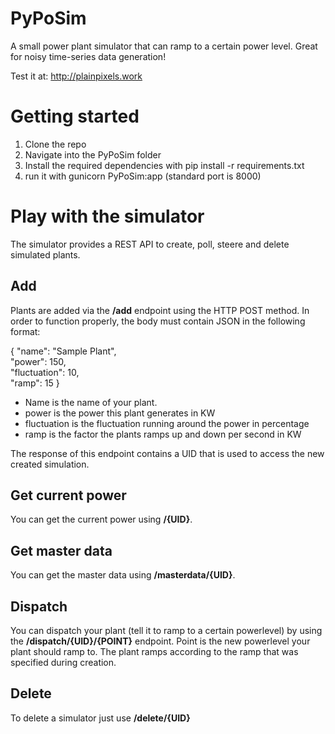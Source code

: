 # PyPoSim
A small power plant simulator that can ramp to a certain power level. Great for noisy time-series data generation!

Test it at: http://plainpixels.work

# Getting started
1. Clone the repo
2. Navigate into the PyPoSim folder
3. Install the required dependencies with pip install -r requirements.txt
4. run it with gunicorn PyPoSim:app (standard port is 8000)

# Play with the simulator
The simulator provides a REST API to create, poll, steere and delete simulated plants.

## Add
Plants are added via the **/add** endpoint using the HTTP POST method.
In order to function properly, the body must contain JSON in the following format:

{ "name": "Sample Plant", 	
  "power": 150, 	
  "fluctuation": 10, 	
  "ramp": 15 }

- Name is the name of your plant.
- power is the power this plant generates in KW
- fluctuation is the fluctuation running around the power in percentage
- ramp is the factor the plants ramps up and down per second in KW

The response of this endpoint contains a UID that is used to access the new created simulation.

## Get current power
You can get the current power using **/{UID}**.

## Get master data
You can get the master data using **/masterdata/{UID}**.

## Dispatch
You can dispatch your plant (tell it to ramp to a certain powerlevel) by using 
the **/dispatch/{UID}/{POINT}** endpoint. Point is the new powerlevel your plant should ramp to.
The plant ramps according to the ramp that was specified during creation.

## Delete
To delete a simulator just use **/delete/{UID}**
